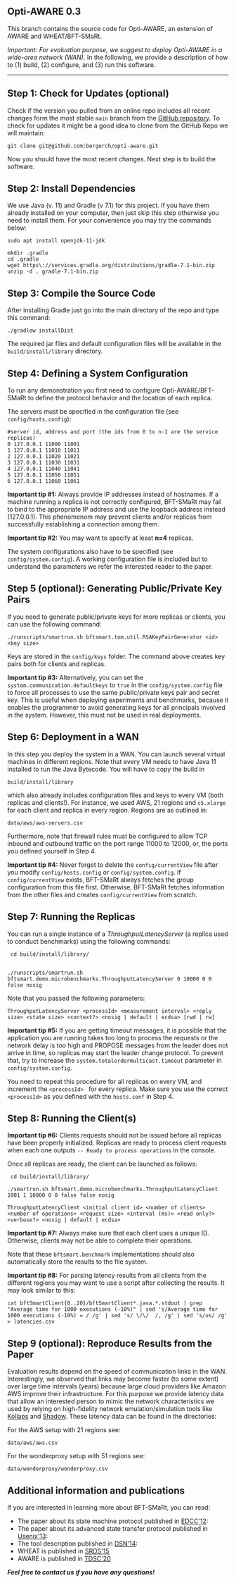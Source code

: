 Opti-AWARE 0.3
----------

This branch contains the source code for Opti-AWARE, an extension of AWARE and WHEAT/BFT-SMaRt.

*Important:
For evaluation purpose, we suggest to deploy Opti-AWARE in a wide-area network (WAN).*
In the following, we provide a description of how to (1) build, (2) configure, and (3) run this software.

----------


## Step 1: Check for Updates (optional)

Check if the version you pulled from an online repo includes all recent changes form the most stable `main` branch from the [GitHub repository](https://github.com/bergerch/opti-aware). To check for updates it might be a good idea to  clone from the GitHub Repo we will maintain:


```
git clone git@github.com:bergerch/opti-aware.git
```


Now you should have the most recent changes. Next step is to build the software.

## Step 2: Install Dependencies

We use Java (v. 11) and Gradle (v 7.1) for this project. If you have them already installed on your computer, then just skip this step otherwise you need to install them. For your convenience you may try the commands below:

```
sudo apt install openjdk-11-jdk
```

```
mkdir .gradle
cd .gradle
wget https\://services.gradle.org/distributions/gradle-7.1-bin.zip
unzip -d . gradle-7.1-bin.zip
```


## Step 3: Compile the Source Code



After installing Gradle just go into the main directory of the repo and type this command:


```
./gradlew installDist
```

The required jar files and default configuration files will be available in the `build/install/library` directory.



## Step 4: Defining a System Configuration

To run any demonstration you first need to configure Opti-AWARE/BFT-SMaRt to define the protocol behavior and the location of each replica.

The servers must be specified in the configuration file (see `config/hosts.config`):

```
#server id, address and port (the ids from 0 to n-1 are the service replicas) 
0 127.0.0.1 11000 11001
1 127.0.0.1 11010 11011
2 127.0.0.1 11020 11021
3 127.0.0.1 11030 11031
4 127.0.0.1 11040 11041
5 127.0.0.1 11050 11051
6 127.0.0.1 11060 11061
```

**Important tip #1:** Always provide IP addresses instead of hostnames. If a machine running a replica is not correctly configured, BFT-SMaRt may fail to bind to the appropriate IP address and use the loopback address instead (127.0.0.1). This phenomenom may prevent clients and/or replicas from successfully establishing a connection among them.

**Important tip #2:** You may want to specify at least **n=4** replicas.


The system configurations also have to be specified (see `config/system.config`). A working configuration file is included but to understand the parameters we refer the interested reader to the paper.


## Step 5 (optional): Generating Public/Private Key Pairs

If you need to generate public/private keys for more replicas or clients, you can use the following command:

```
./runscripts/smartrun.sh bftsmart.tom.util.RSAKeyPairGenerator <id> <key size>
```

Keys are stored in the `config/keys` folder. The command above creates key pairs both for clients and replicas. 

**Important tip #3:** Alternatively, you can set the `system.communication.defaultkeys` to `true` in the `config/system.config` file to force all processes to use the same public/private keys pair and secret key. This is useful when deploying experiments and benchmarks, because it enables the programmer to avoid generating keys for all principals involved in the system. However, this must not be used in real deployments.


## Step 6: Deployment in a WAN

In this step you deploy the system in a WAN. You can launch several virtual machines in different regions. Note that every VM needs to have Java 11 installed to run the Java Bytecode. You will have to copy the build in
```
build/install/library
```
which also already includes configuration files and keys to every VM (both replicas and clients!).
For instance, we used AWS, 21 regions and `c5.xlarge` for each client and replica in every region. Regions are as outlined in:
```
data/aws/aws-servers.csv
```

Furthermore, note that firewall rules must be configured to allow TCP inbound and outbound traffic on the port range 11000 to 12000, or, the ports you defined yourself in Step 4.

**Important tip #4:** Never forget to delete the `config/currentView` file after you modify `config/hosts.config` or `config/system.config`. If `config/currentView` exists, BFT-SMaRt always fetches the group configuration from this file first. Otherwise, BFT-SMaRt fetches information from the other files and creates `config/currentView` from scratch. 



## Step 7: Running the Replicas


You can run a single instance of a *ThroughputLatencyServer* (a replica used to conduct benchmarks) using the following commands:

```
 cd build/install/library/
 
```
```
./runscripts/smartrun.sh bftsmart.demo.microbenchmarks.ThroughputLatencyServer 0 10000 0 0 false nosig

```

Note that you passed the following parameters:

`ThroughputLatencyServer <processId> <measurement interval> <reply size> <state size> <context?> <nosig | default | ecdsa> [rwd | rw]`


**Important tip #5:** If you are getting timeout messages, it is possible that the application you are running takes too long to process the requests or the network delay is too high and PROPOSE messages from the leader does not arrive in time, so replicas may start the leader change protocol. To prevent that, try to increase the `system.totalordermulticast.timeout` parameter in `config/system.config`.


You need to repeat this procedure for all replicas on every VM, and increment the `<processId> ` for every replica. Make sure you use the correct `<processId>` as you defined with the `hosts.conf` in Step 4.


## Step 8: Running the Client(s)

**Important tip #6:** Clients requests should not be issued before all replicas have been properly initialized. Replicas are ready to process client requests when each one outputs `-- Ready to process operations` in the console.

Once all replicas are ready, the client can be launched as follows:

```
 cd build/install/library/
```
```
./smartrun.sh bftsmart.demo.microbenchmarks.ThroughputLatencyClient 1001 1 10000 0 0 false false nosig
```

`ThroughputLatencyClient <initial client id> <number of clients> <number of operations> <request size> <interval (ms)> <read only?> <verbose?> <nosig | default | ecdsa>`

**Important tip #7:** Always make sure that each client uses a unique ID. Otherwise, clients may not be able to complete their operations.

Note that these `bftsmart.benchmark` implementations should also automatically store the results to the file system.

**Important tip #8:** For parsing latency results from all clients from the different regions you may want to use a script after collecting the results. It may look similar to this:
```
cat bftSmartClient{0..20}/bftSmartClient*.java.*.stdout | grep "Average time for 1000 executions (-10%)" | sed 's/Average time for 1000 executions (-10%) = / /g' | sed 's/ \/\/  /, /g' | sed 's/us/ /g' > latencies.csv
```

## Step 9 (optional): Reproduce Results from the Paper

Evaluation results depend on the speed of communication links in the WAN. 
Interestingly, we observed that links may become faster (to some extent) over large time intervals (years) because large cloud providers like Amazon AWS improve their infrastructure. For this purpose we provide latency data that allow an interested person to mimic the network characteristics we used by relying on high-fidelity network emulation/simulation tools like [Kollaps](https://github.com/miguelammatos/Kollaps) and [Shadow](https://github.com/shadow/shadow). 
These latency data can be found in the directories:

For the AWS setup with 21 regions see:
```
data/aws/aws.csv
```

For the wonderproxy setup with 51 regions see:
```
data/wonderproxy/wonderproxy.csv
```

## Additional information and publications

If you are interested in learning more about BFT-SMaRt, you can read:

- The paper about its state machine protocol published in [EDCC'12](http://www.di.fc.ul.pt/~bessani/publications/edcc12-modsmart.pdf):
- The paper about its advanced state transfer protocol published in [Usenix'13](http://www.di.fc.ul.pt/~bessani/publications/usenix13-dsmr.pdf):
- The tool description published in [DSN'14](http://www.di.fc.ul.pt/~bessani/publications/dsn14-bftsmart.pdf):
- WHEAT is published in [SRDS'15](https://doi.org/10.1109/SRDS.2015.40)
- AWARE is published in [TDSC'20](https://doi.org/10.1109/TDSC.2020.3030605)

***Feel free to contact us if you have any questions!***



